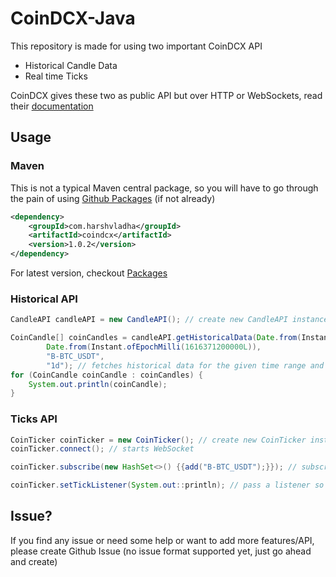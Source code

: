 # CoinDCX-Java

This repository is made for using two important CoinDCX API
- Historical Candle Data
- Real time Ticks

CoinDCX gives these two as public API but over HTTP or WebSockets, read their [documentation](https://coindcx-official.github.io/rest-api/)

## Usage

### Maven

This is not a typical Maven central package, so you will have to go through the pain of using [Github Packages](https://docs.github.com/en/packages/guides/configuring-apache-maven-for-use-with-github-packages) (if not already)

```xml
<dependency>
    <groupId>com.harshvladha</groupId>
    <artifactId>coindcx</artifactId>
    <version>1.0.2</version>
</dependency>
```

For latest version, checkout [Packages](https://github.com/harshvladha/CoinDCX-Java/packages)

### Historical API

```java
CandleAPI candleAPI = new CandleAPI(); // create new CandleAPI instance 

CoinCandle[] coinCandles = candleAPI.getHistoricalData(Date.from(Instant.ofEpochMilli(1616284800000L)),
        Date.from(Instant.ofEpochMilli(1616371200000L)),
        "B-BTC_USDT",
        "1d"); // fetches historical data for the given time range and candle period (i.e., candle interval)
for (CoinCandle coinCandle : coinCandles) {
    System.out.println(coinCandle);
}
```

### Ticks API

```java
CoinTicker coinTicker = new CoinTicker(); // create new CoinTicker instance (can be used across multi-threads)
coinTicker.connect(); // starts WebSocket

coinTicker.subscribe(new HashSet<>() {{add("B-BTC_USDT");}}); // subscribes for BTC-USDT pair via Binance exchange

coinTicker.setTickListener(System.out::println); // pass a listener so that you can add your business logic
```


## Issue?

If you find any issue or need some help or want to add more features/API, please create Github Issue (no issue format supported yet, just go ahead and create)
